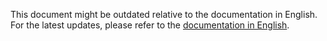 This document might be outdated relative to the documentation in English. For the latest updates, please refer to the <a href='{{ page.url | replace: page.lang, "en" }}'>documentation in English</a>.

